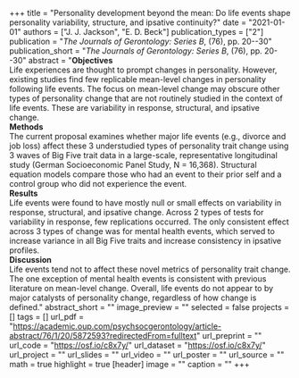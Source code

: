 +++
title = "Personality development beyond the mean: Do life events shape personality variability, structure, and ipsative continuity?"
date = "2021-01-01"
authors = ["J. J. Jackson", "E. D. Beck"]
publication_types = ["2"]
publication = "_The Journals of Gerontology: Series B_, (76), pp. 20--30"
publication_short = "_The Journals of Gerontology: Series B_, (76), pp. 20--30"
abstract = "<strong>Objectives</strong><br>Life experiences are thought to prompt changes in personality. However, existing studies find few replicable mean-level changes in personality following life events. The focus on mean-level change may obscure other types of personality change that are not routinely studied in the context of life events. These are variability in response, structural, and ipsative change.<br><strong>Methods</strong><br>The current proposal examines whether major life events (e.g., divorce and job loss) affect these 3 understudied types of personality trait change using 3 waves of Big Five trait data in a large-scale, representative longitudinal study (German Socioeconomic Panel Study, N = 16,368). Structural equation models compare those who had an event to their prior self and a control group who did not experience the event.<br><strong>Results</strong><br>Life events were found to have mostly null or small effects on variability in response, structural, and ipsative change. Across 2 types of tests for variability in response, few replications occurred. The only consistent effect across 3 types of change was for mental health events, which served to increase variance in all Big Five traits and increase consistency in ipsative profiles.<br><strong>Discussion</strong><br>Life events tend not to affect these novel metrics of personality trait change. The one exception of mental health events is consistent with previous literature on mean-level change. Overall, life events do not appear to by major catalysts of personality change, regardless of how change is defined."
abstract_short = ""
image_preview = ""
selected = false
projects = []
tags = []
url_pdf = "https://academic.oup.com/psychsocgerontology/article-abstract/76/1/20/5872593?redirectedFrom=fulltext"
url_preprint = ""
url_code = "https://osf.io/c8x7y/"
url_dataset = "https://osf.io/c8x7y/"
url_project = ""
url_slides = ""
url_video = ""
url_poster = ""
url_source = ""
math = true
highlight = true
[header]
image = ""
caption = ""
+++
